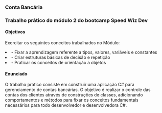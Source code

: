 ﻿<h3>Conta Bancária<h3>

<p>Trabalho prático do módulo 2 do bootcamp Speed Wiz Dev</p>

<h4>Objetivos</h4>

<p>Exercitar os seguintes conceitos trabalhados no Módulo:</p>

<li>- Fixar a aprendizagem referente a tipos, valores, variáveis e constantes</li>
<li>- Criar estruturas básicas de decisão e repetição</li>
<li>- Praticar os conceitos de orientação a objetos</li>

<h4>Enunciado</h4>
<p>O trabalho prático consiste em construir uma aplicação C# para gerenciamento de contas
bancárias. O objetivo é realizar o controle das contas dos clientes através de construções
de classes, adicionando comportamentos e métodos para fixar os conceitos fundamentais
necessários para todo desenvolvedor e desenvolvedora C#.</p>





